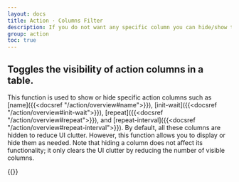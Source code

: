 ```yaml
---
layout: docs
title: Action · Columns Filter
description: If you do not want any specific column you can hide/show the same from table view.
group: action
toc: true
---
```


## Toggles the visibility of action columns in a table.
This function is used to show or hide specific action columns such as [name]({{<docsref "/action/overview#name">}}), [init-wait]({{<docsref "/action/overview#init-wait">}}), [repeat]({{<docsref "/action/overview#repeat">}}), and [repeat-interval]({{<docsref "/action/overview#repeat-interval">}}). By default, all these columns are hidden to reduce UI clutter. However, this function allows you to display or hide them as needed. Note that hiding a column does not affect its functionality; it only clears the UI clutter by reducing the number of visible columns.
 
{{<img action-columns.png>}}